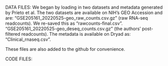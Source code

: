 DATA FILES:
We began by loading in two datasets and metadata generated by Prieto et al. The two datasets are available on NIH’s GEO Accession and are:
“GSE205161_20220525-geo_raw_counts.csv.gz” (raw RNA-seq readcounts). We re-saved this as “rawcounts-final.csv”.
“GSE205161_20220525-geo_deseq_counts.csv.gz” (the authors’ post-filtered readcounts).
The metadata is available on Dryad as: “Clinical_rnaseq.csv”.

These files are also added to the github for convenience.

CODE FILES:


